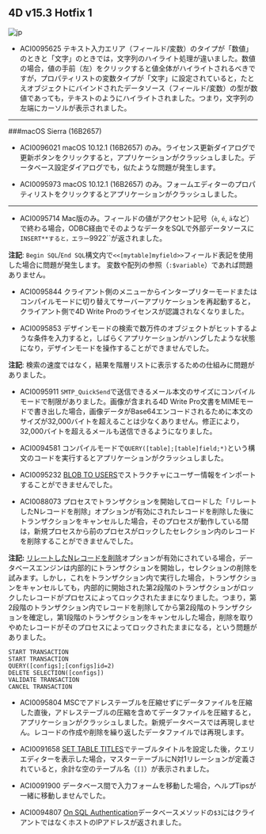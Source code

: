 4D v15.3 Hotfix 1
---

![jp](https://cloud.githubusercontent.com/assets/10509075/16182979/016305e0-36e7-11e6-816b-2335cc6f0abb.png)

* ACI0095625 テキスト入力エリア（フィールド/変数）のタイプが「数値」のときと「文字」のときでは，文字列のハイライト処理が違いました。数値の場合，値の手前（左）をクリックすると値全体がハイライトされるべきですが，プロパティリストの変数タイプが「文字」に設定されていると，たとえオブジェクトにバインドされたデータソース（フィールド/変数）の型が数値であっても，テキストのようにハイライトされました。つまり，文字列の左端にカーソルが表示されました。

---

###macOS Sierra (16B2657)

* ACI0096021 macOS 10.12.1 (16B2657) のみ。ライセンス更新ダイアログで更新ボタンをクリックすると，アプリケーションがクラッシュしました。データベース設定ダイアログでも，似たような問題が発生します。

* ACI0095973 macOS 10.12.1 (16B2657) のみ。フォームエディターのプロパティリストをクリックするとアプリケーションがクラッシュしました。

---

* ACI0095714 Mac版のみ。フィールドの値がアクセント記号（``è``, ``é``, ``ä``など）で終わる場合，ODBC経由でそのようなデータをSQLで外部データソースに``INSERT**すると，エラー``9922``が返されました。

**注記**: ``Begin SQL``/``End SQL``構文内で``<<[mytable]myfield>>``フィールド表記を使用した場合に問題が発生します。 変数や配列の参照（``:$variable``）であれば問題ありません。

* ACI0095844 クライアント側のメニューからインタープリターモードまたはコンパイルモードに切り替えてサーバーアプリケーションを再起動すると，クライアント側で4D Write Proのライセンスが認識されなくなりました。

* ACI0095853 デザインモードの検索で数万件のオブジェクトがヒットするような条件を入力すると，しばらくアプリケーションがハングしたような状態になり，デザインモードを操作することができませんでした。

**注記**: 検索の速度ではなく，結果を階層リストに表示するための仕組みに問題がありました。

* ACI0095911 ``SMTP_QuickSend``で送信できるメール本文のサイズにコンパイルモードで制限がありました。画像が含まれる4D Write Pro文書をMIMEモードで書き出した場合，画像データがBase64エンコードされるために本文のサイズが32,000バイトを超えることは少なくありません。修正により，32,000バイトを超えるメールも送信できるようになりました。

* ACI0094581 コンパイルモードで``QUERY([table];[table]field;*)``という構文のコードを実行するとアプリケーションがクラッシュしました。

* ACI0095232 [BLOB TO USERS](http://doc.4d.com/4dv15r/help/command/ja/page850.html)でストラクチャにユーザー情報をインポートすることができませんでした。

* ACI0088073 プロセスでトランザクションを開始してロードした「リレートしたNレコードを削除」オプションが有効にされたレコードを削除した後にトランザクションをキャンセルした場合，そのプロセスが動作している間は，新規プロセスから前のプロセスがロックしたセレクション内のレコードを削除することができませんでした。

**注記:** [リレートしたNレコードを削除](http://doc.4d.com/4Dv16/4D/16/Relation-properties.300-3048985.ja.html)オプションが有効にされている場合，データベースエンジンは内部的にトランザクションを開始し，セレクションの削除を試みます。しかし，これをトランザクション内で実行した場合，トランザクションをキャンセルしても，内部的に開始された第2段階のトランザクションがロックしたレコードがプロセスによってロックされたままになりました。つまり，第2段階のトランザクション内でレコードを削除してから第2段階のトランザクションを確定し，第1段階のトランザクションをキャンセルした場合，削除を取りやめたレコードがそのプロセスによってロックされたままになる，という問題がありました。

```
START TRANSACTION
START TRANSACTION
QUERY([configs];[configs]id=2)
DELETE SELECTION([configs])
VALIDATE TRANSACTION 
CANCEL TRANSACTION
```

* ACI0095804 MSCでアドレステーブルを圧縮せずにデータファイルを圧縮した直後，アドレステーブルの圧縮を含めてデータファイルを圧縮すると，アプリケーションがクラッシュしました。新規データベースでは再現しません。レコードの作成や削除を繰り返したデータファイルでは再現します。

* ACI0091658 [SET TABLE TITLES](http://doc.4d.com/4dv15r/help/command/ja/page803.html)でテーブルタイトルを設定した後，クエリエディターを表示した場合，マスターテーブルにN対1リレーションが定義されていると，余計な空のテーブル名（``[]``）が表示されました。

* ACI0091900 データベース間で入力フォームを移動した場合，ヘルプTipsが一緒に移動しませんでした。

* ACI0094807 [On SQL Authentication](http://doc.4d.com/4Dv16/4D/16/On-SQL-Authentication-database-method.301-3037171.ja.html)データベースメソッドの``$3``にはクライアントではなくホストのIPアドレスが返されました。

